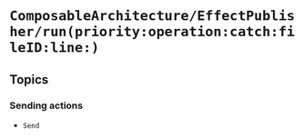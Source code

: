 # ``ComposableArchitecture/EffectPublisher/run(priority:operation:catch:fileID:line:)``

## Topics

### Sending actions

- ``Send``
